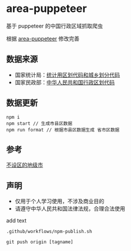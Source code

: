 

# area-puppeteer
基于 puppeteer 的中国行政区域抓取爬虫

根据 [area-puppeteer](https://github.com/dwqs/area-puppeteer) 修改完善

## 数据来源
* 国家统计局：[统计用区划代码和城乡划分代码](http://www.stats.gov.cn/tjsj/tjbz/tjyqhdmhcxhfdm/2021/index.html)
* 国家民政部：[中华人民共和国行政区划代码](http://www.mca.gov.cn/article/sj/tjbz/a/)

## 数据更新

```
npm i
npm start // 生成市县区数据
npm run format // 根据市县区数据生成 省市区数据
```



## 参考



[不设区的地级市](https://baike.baidu.com/item/%E4%B8%8D%E8%AE%BE%E5%8C%BA%E7%9A%84%E5%B8%82)



## 声明

- 仅用于个人学习使用，不涉及商业目的
- 请遵守中华人民共和国法律法规，合理合法使用


add text

```shell
.github/workflows/npm-publish.sh
```

```
git push origin [tagname]
```
